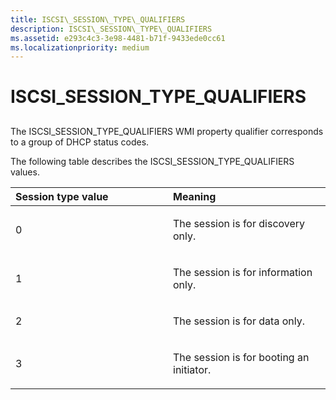 ```yaml
---
title: ISCSI\_SESSION\_TYPE\_QUALIFIERS
description: ISCSI\_SESSION\_TYPE\_QUALIFIERS
ms.assetid: e293c4c3-3e98-4481-b71f-9433ede0cc61
ms.localizationpriority: medium
---
```


# ISCSI\_SESSION\_TYPE\_QUALIFIERS


## <span id="ddk_iscsi_session_type_qualifiers_kr"></span><span id="DDK_ISCSI_SESSION_TYPE_QUALIFIERS_KR"></span>


The ISCSI\_SESSION\_TYPE\_QUALIFIERS WMI property qualifier corresponds to a group of DHCP status codes.

The following table describes the ISCSI\_SESSION\_TYPE\_QUALIFIERS values.

<table>
<colgroup>
<col width="50%" />
<col width="50%" />
</colgroup>
<thead>
<tr class="header">
<th align="left">Session type value</th>
<th align="left">Meaning</th>
</tr>
</thead>
<tbody>
<tr class="odd">
<td align="left"><p>0</p></td>
<td align="left"><p>The session is for discovery only.</p></td>
</tr>
<tr class="even">
<td align="left"><p>1</p></td>
<td align="left"><p>The session is for information only.</p></td>
</tr>
<tr class="odd">
<td align="left"><p>2</p></td>
<td align="left"><p>The session is for data only.</p></td>
</tr>
<tr class="even">
<td align="left"><p>3</p></td>
<td align="left"><p>The session is for booting an initiator.</p></td>
</tr>
</tbody>
</table>

 

 

 





